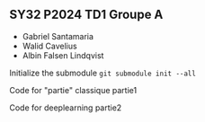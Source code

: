 ## SY32 P2024 TD1 Groupe A

- Gabriel Santamaria
- Walid Cavelius
- Albin Falsen Lindqvist


Initialize the submodule `git submodule init --all`

Code for "partie" classique partie1

Code for deeplearning partie2